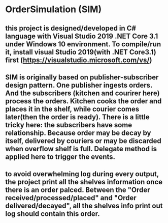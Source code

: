 # OrderSimulation (SIM)

## this project is designed/developed in C# language with Visual Studio 2019 .NET Core 3.1 under Windows 10 environment. To compile/run it, install visual Studio 2019(with .NET Core3.1) first (https://visualstudio.microsoft.com/vs/)

## SIM is originally based on publisher-subscriber design pattern. One publisher ingests orders. And the subscribers (kitchen and courirer here) process the orders. Kitchen cooks the order and places it in the shelf, while courier comes later(then the order is ready). There is a little tricky here: the subscribers have some relationship. Because order may be decay by itself, delivered by couriers or may be discarded when overflow shelf is full. Delegate method is applied here to trigger the events.

## to avoid overwhelming log during every output, the project print all the shelves information once there is an order palced. Between the "Order received/processed/placed" and "Order delivered/decayed", all the shelves info print out log should contain this order.